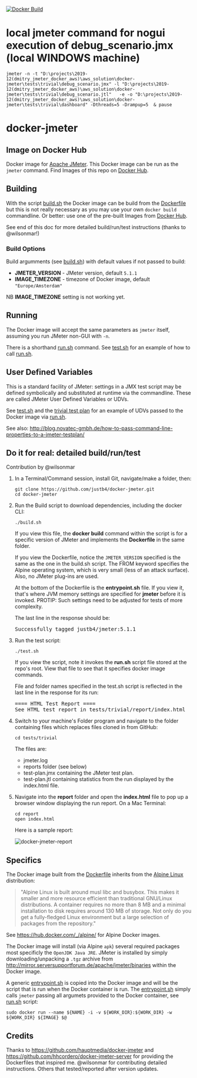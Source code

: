 [![Docker Build](https://img.shields.io/docker/automated/justb4/jmeter.svg)](https://hub.docker.com/r/justb4/jmeter)

# local jmeter command for nogui execution of debug_scenario.jmx  (local WINDOWS machine)
``jmeter -n -t "D:\projects\2019-12(dmitry_jmeter_docker_aws)\aws_solution\docker-jmeter\tests\trivial\debug_scenario.jmx" -l "D:\projects\2019-12(dmitry_jmeter_docker_aws)\aws_solution\docker-jmeter\tests\trivial\debug_scenario.jtl"   -e -o "D:\projects\2019-12(dmitry_jmeter_docker_aws)\aws_solution\docker-jmeter\tests\trivial\dashboard" -Dthreads=5 -Drampup=5  & pause``


# docker-jmeter
## Image on Docker Hub

Docker image for [Apache JMeter](http://jmeter.apache.org).
This Docker image can be run as the ``jmeter`` command. 
Find Images of this repo on [Docker Hub](https://hub.docker.com/r/justb4/jmeter).

## Building

With the script [build.sh](build.sh) the Docker image can be build
from the [Dockerfile](Dockerfile) but this is not really necessary as
you may use your own ``docker build`` commandline. Or better: use one
of the pre-built Images from [Docker Hub](https://hub.docker.com/r/justb4/jmeter).

See end of this doc for more detailed build/run/test instructions (thanks to @wilsonmar!)

### Build Options

Build argumments (see [build.sh](build.sh)) with default values if not passed to build:

- **JMETER_VERSION** - JMeter version, default ``5.1.1``
- **IMAGE_TIMEZONE** - timezone of Docker image, default ``"Europe/Amsterdam"``

NB **IMAGE_TIMEZONE** setting is not working yet.

## Running

The Docker image will accept the same parameters as ``jmeter`` itself, assuming
you run JMeter non-GUI with ``-n``.

There is a shorthand [run.sh](run.sh) command.
See [test.sh](test.sh) for an example of how to call [run.sh](run.sh).

## User Defined Variables

This is a standard facility of JMeter: settings in a JMX test script
may be defined symbolically and substituted at runtime via the commandline.
These are called JMeter User Defined Variables or UDVs.

See [test.sh](test.sh) and the [trivial test plan](tests/trivial/test-plan.jmx) for an example of UDVs passed to the Docker 
image via [run.sh](run.sh).

See also: http://blog.novatec-gmbh.de/how-to-pass-command-line-properties-to-a-jmeter-testplan/

## Do it for real: detailed build/run/test

Contribution by @wilsonmar

1. In a Terminal/Command session, install Git, navigate/make a folder, then:

   ```
   git clone https://github.com/justb4/docker-jmeter.git
   cd docker-jmeter
   ```

1. Run the Build script to download dependencies, including the docker CLI:

   ```
   ./build.sh
   ```

   If you view this file, the <strong>docker build</strong> command within the script is for a specific version of JMeter and implements the <strong>Dockerfile</strong> in the same folder. 
   
   If you view the Dockerfile, notice the `JMETER_VERSION` specified is the same as the one in the build.sh script. The FROM keyword specifies the Alpine operating system, which is very small (less of an attack surface). Also, no JMeter plug-ins are used.
   
   At the bottom of the Dockerfile is the <strong>entrypoint.sh</strong> file. If you view it, that's where JVM memory settings are specified for <strong>jmeter</strong> before it is invoked. PROTIP: Such settings need to be adjusted for tests of more complexity.

   The last line in the response should be:
   
   <tt>Successfully tagged justb4/jmeter:5.1.1</tt>

1. Run the test script:

   ```
   ./test.sh
   ```

   If you view the script, note it invokes the <strong>run.sh</strong> script file stored at the repo's root. View that file to see that it specifies docker image commands.
   
   File and folder names specified in the test.sh script is reflected in the last line in the response for its run:

   <pre>
   ==== HTML Test Report ====
   See HTML test report in tests/trivial/report/index.html
   </pre>

1. Switch to your machine's Folder program and navigate to the folder containing files which replaces files cloned in from GitHub:
   
   ```
   cd tests/trivial
   ```
   
   The files are:
   
   * jmeter.log
   * reports folder (see below)
   * test-plan.jmx containing the JMeter test plan.
   * test-plan.jtl containing statistics from the run displayed by the index.html file.
   
   
1. Navigate into the <strong>report</strong> folder and open the <strong>index.html</strong> file to pop up a browser window displaying the run report. On a Mac Terminal:
   
   ```
   cd report
   open index.html
   ```

   Here is a sample report:

   ![docker-jmeter-report](https://user-images.githubusercontent.com/300046/54093523-1a1c3d80-436f-11e9-8930-750e9b736084.png)


## Specifics

The Docker image built from the 
[Dockerfile](Dockerfile) inherits from the [Alpine Linux](https://www.alpinelinux.org) distribution:

> "Alpine Linux is built around musl libc and busybox. This makes it smaller 
> and more resource efficient than traditional GNU/Linux distributions. 
> A container requires no more than 8 MB and a minimal installation to disk 
> requires around 130 MB of storage. 
> Not only do you get a fully-fledged Linux environment but a large selection of packages from the repository."

See https://hub.docker.com/_/alpine/ for Alpine Docker images.

The Docker image will install (via Alpine ``apk``) several required packages most specificly
the ``OpenJDK Java JRE``.  JMeter is installed by simply downloading/unpacking a ``.tgz`` archive
from http://mirror.serversupportforum.de/apache/jmeter/binaries within the Docker image.

A generic [entrypoint.sh](entrypoint.sh) is copied into the Docker image and
will be the script that is run when the Docker container is run. The
[entrypoint.sh](entrypoint.sh) simply calls ``jmeter`` passing all argumets provided
to the Docker container, see [run.sh](run.sh) script:

```
sudo docker run --name ${NAME} -i -v ${WORK_DIR}:${WORK_DIR} -w ${WORK_DIR} ${IMAGE} $@
```

## Credits

Thanks to https://github.com/hauptmedia/docker-jmeter
and https://github.com/hhcordero/docker-jmeter-server for providing
the Dockerfiles that inspired me.   @wilsonmar for contributing detailed instructions. Others
that tested/reported after version updates.

